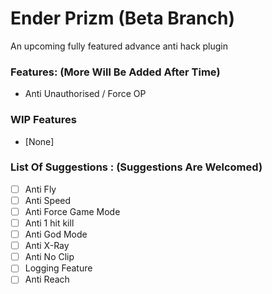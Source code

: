 # Ender Prizm (Beta Branch)
An upcoming fully featured advance anti hack plugin

### Features: (More Will Be Added After Time)
- Anti Unauthorised / Force OP</br>

### WIP Features
- [None]</br>

### List Of Suggestions : (Suggestions Are Welcomed)
- [ ] Anti Fly</br>
- [ ] Anti Speed</br>
- [ ] Anti Force Game Mode</br>
- [ ] Anti 1 hit kill</br>
- [ ] Anti God Mode</br>
- [ ] Anti X-Ray</br>
- [ ] Anti No Clip</br>
- [ ] Logging Feature</br>
- [ ] Anti Reach
